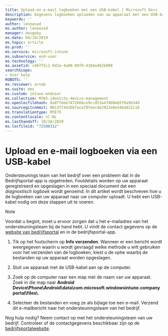 ```yaml
---
title: Upload-en e-mail logboeken met een USB-kabel | Microsoft Docs
description: Gegevens logboeken uploaden van uw apparaat met een USB-kabel
keywords: ''
author: lenewsad
ms.author: lanewsad
manager: dougeby
ms.date: 04/19/2019
ms.topic: article
ms.prod: ''
ms.service: microsoft-intune
ms.subservice: end-user
ms.technology: ''
ms.assetid: c46775c2-9d2a-4a88-89f0-4104a462b898
searchScope:
- User help
ROBOTS: ''
ms.reviewer: arnab
ms.suite: ems
ms.custom: intune-enduser
ms.collection: M365-identity-device-management
ms.openlocfilehash: 8a0ffebe7472666ce9ccd53a47460ab5f0a9b34d
ms.sourcegitcommit: 9013f7442bbface78feecde2922e8e546a622c16
ms.translationtype: MTE75
ms.contentlocale: nl-NL
ms.lasthandoff: 10/16/2019
ms.locfileid: "72508312"
---
```

# <a name="upload-and-email-logs-using-a-usb-cable"></a>Upload en e-mail logboeken via een USB-kabel

Ondersteunings team van het bedrijf over een probleem dat in de Bedrijfsportal-app is opgetreden. Foutdetails worden op uw apparaat geregistreerd en opgeslagen in een speciaal document dat een _diagnostisch logboek_ wordt genoemd. In dit artikel wordt beschreven hoe u de logboeken van uw apparaat naar uw computer uploadt. U hebt een USB-kabel nodig om deze stappen uit te voeren.   

> [!Note]
> Voordat u begint, moet u ervoor zorgen dat u het e-mailadres van het ondersteuningsteam bij de hand hebt. U vindt de contact gegevens op de [website van bedrijfsportal](https://go.microsoft.com/fwlink/?linkid=2010980) en in de bedrijfsportal-app. 

1. Tik op het foutscherm op **Info verzenden**. Wanneer er een bericht wordt weergegeven waarin u wordt gevraagd welke methode u wilt gebruiken voor het verzenden van de logboeken, kiest u de optie waarbij de bestanden op uw apparaat worden opgeslagen.  

2. Sluit uw apparaat met de USB-kabel aan op de computer. 

3. Zoek op de computer naar een map met de naam van uw apparaat. Zoek in die map naar <strong>Android Device\Phone\Android\data\com.microsoft.windowsintune.companyportal\files\\</strong>.

4. Selecteer de bestanden en voeg ze als bijlage toe een e-mail. Verzend dit e-mailbericht naar het ondersteuningsteam van het bedrijf.

Nog hulp nodig? Neem contact op met het ondersteuningsteam van uw bedrijf. Controleer of de contactgegevens beschikbaar zijn op de [bedrijfsportalwebsite](https://go.microsoft.com/fwlink/?linkid=2010980).
